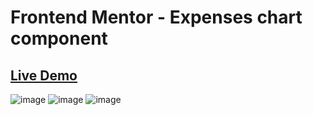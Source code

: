 # Frontend Mentor - Expenses chart component

## [Live Demo](https://papaya-maamoul-31188b.netlify.app)

![image](https://user-images.githubusercontent.com/106592392/229436820-b3ae090e-9251-41e3-bb1e-1c7c5e791226.png)
![image](https://user-images.githubusercontent.com/106592392/229436881-0e72fc02-6b0b-4488-8d56-5f37b2649d8c.png)
![image](https://user-images.githubusercontent.com/106592392/229436991-4dab4fb6-0a99-45a6-a359-9fcfa8f97b0e.png)



